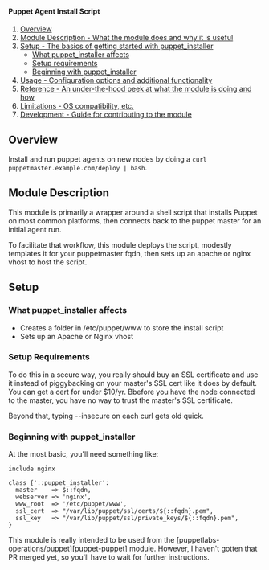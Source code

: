 #### Puppet Agent Install Script

1. [Overview](#overview)
2. [Module Description - What the module does and why it is useful](#module-description)
3. [Setup - The basics of getting started with puppet_installer](#setup)
    * [What puppet_installer affects](#what-puppet_installer-affects)
    * [Setup requirements](#setup-requirements)
    * [Beginning with puppet_installer](#beginning-with-puppet_installer)
4. [Usage - Configuration options and additional functionality](#usage)
5. [Reference - An under-the-hood peek at what the module is doing and how](#reference)
5. [Limitations - OS compatibility, etc.](#limitations)
6. [Development - Guide for contributing to the module](#development)

## Overview

Install and run puppet agents on new nodes by doing a `curl puppetmaster.example.com/deploy | bash`.

## Module Description

This module is primarily a wrapper around a shell script that installs Puppet on most common platforms,
then connects back to the puppet master for an initial agent run.

To facilitate that workflow, this module deploys the script, modestly templates it for your puppetmaster
fqdn, then sets up an apache or nginx vhost to host the script.

## Setup

### What puppet_installer affects

* Creates a folder in /etc/puppet/www to store the install script
* Sets up an Apache or Nginx vhost

### Setup Requirements

To do this in a secure way, you really should buy an SSL certificate and use
it instead of piggybacking on your master's SSL cert like it does by default.
You can get a cert for under $10/yr. Bbefore you have the node connected to
the master, you have no way to trust the master's SSL certificate.

Beyond that, typing --insecure on each curl gets old quick.

### Beginning with puppet_installer

At the most basic, you'll need something like:

```puppet
include nginx

class {'::puppet_installer':
  master    => $::fqdn,
  webserver => 'nginx',
  www_root  => '/etc/puppet/www',
  ssl_cert  => "/var/lib/puppet/ssl/certs/${::fqdn}.pem",
  ssl_key   => "/var/lib/puppet/ssl/private_keys/${::fqdn}.pem",
}
```

This module is really intended to be used from the [puppetlabs-operations/puppet][puppet-puppet]
module. However, I haven't gotten that PR merged yet, so you'll have to wait
for further instructions.
